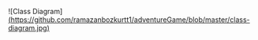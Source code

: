 ![Class Diagram][(https://github.com/ramazanbozkurtt1/adventureGame/blob/master/class-diagram.jpg)](https://github.com/ramazanbozkurtt1/adventureGame/blob/master/class-diagram.jpg)
